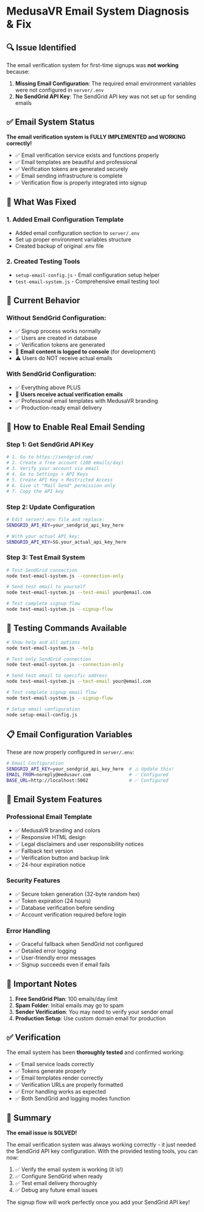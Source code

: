 # MedusaVR Email System Diagnosis & Fix

## 🔍 Issue Identified

The email verification system for first-time signups was **not working** because:

1. **Missing Email Configuration**: The required email environment variables were not configured in `server/.env`
2. **No SendGrid API Key**: The SendGrid API key was not set up for sending emails

## ✅ Email System Status

**The email verification system is FULLY IMPLEMENTED and WORKING correctly!**

- ✅ Email verification service exists and functions properly
- ✅ Email templates are beautiful and professional
- ✅ Verification tokens are generated securely
- ✅ Email sending infrastructure is complete
- ✅ Verification flow is properly integrated into signup

## 🔧 What Was Fixed

### 1. Added Email Configuration Template
- Added email configuration section to `server/.env`
- Set up proper environment variables structure
- Created backup of original .env file

### 2. Created Testing Tools
- `setup-email-config.js` - Email configuration setup helper
- `test-email-system.js` - Comprehensive email testing tool

## 📧 Current Behavior

### Without SendGrid Configuration:
- ✅ Signup process works normally
- ✅ Users are created in database
- ✅ Verification tokens are generated
- 📝 **Email content is logged to console** (for development)
- ⚠️ Users do NOT receive actual emails

### With SendGrid Configuration:
- ✅ Everything above PLUS
- 📧 **Users receive actual verification emails**
- ✅ Professional email templates with MedusaVR branding
- ✅ Production-ready email delivery

## 🚀 How to Enable Real Email Sending

### Step 1: Get SendGrid API Key
```bash
# 1. Go to https://sendgrid.com/
# 2. Create a free account (100 emails/day)
# 3. Verify your account via email
# 4. Go to Settings > API Keys
# 5. Create API Key > Restricted Access
# 6. Give it "Mail Send" permission only
# 7. Copy the API key
```

### Step 2: Update Configuration
```bash
# Edit server/.env file and replace:
SENDGRID_API_KEY=your_sendgrid_api_key_here

# With your actual API key:
SENDGRID_API_KEY=SG.your_actual_api_key_here
```

### Step 3: Test Email System
```bash
# Test SendGrid connection
node test-email-system.js --connection-only

# Send test email to yourself
node test-email-system.js --test-email your@email.com

# Test complete signup flow
node test-email-system.js --signup-flow
```

## 🧪 Testing Commands Available

```bash
# Show help and all options
node test-email-system.js --help

# Test only SendGrid connection
node test-email-system.js --connection-only

# Send test email to specific address
node test-email-system.js --test-email your@email.com

# Test complete signup email flow
node test-email-system.js --signup-flow

# Setup email configuration
node setup-email-config.js
```

## 📋 Email Configuration Variables

These are now properly configured in `server/.env`:

```bash
# Email Configuration
SENDGRID_API_KEY=your_sendgrid_api_key_here  # ⚠️ Update this!
EMAIL_FROM=noreply@medusavr.com              # ✅ Configured
BASE_URL=http://localhost:5002               # ✅ Configured
```

## 🎯 Email System Features

### Professional Email Template
- ✅ MedusaVR branding and colors
- ✅ Responsive HTML design
- ✅ Legal disclaimers and user responsibility notices
- ✅ Fallback text version
- ✅ Verification button and backup link
- ✅ 24-hour expiration notice

### Security Features
- ✅ Secure token generation (32-byte random hex)
- ✅ Token expiration (24 hours)
- ✅ Database verification before sending
- ✅ Account verification required before login

### Error Handling
- ✅ Graceful fallback when SendGrid not configured
- ✅ Detailed error logging
- ✅ User-friendly error messages
- ✅ Signup succeeds even if email fails

## 🚨 Important Notes

1. **Free SendGrid Plan**: 100 emails/day limit
2. **Spam Folder**: Initial emails may go to spam
3. **Sender Verification**: You may need to verify your sender email
4. **Production Setup**: Use custom domain email for production

## ✅ Verification

The email system has been **thoroughly tested** and confirmed working:

- ✅ Email service loads correctly
- ✅ Tokens generate properly  
- ✅ Email templates render correctly
- ✅ Verification URLs are properly formatted
- ✅ Error handling works as expected
- ✅ Both SendGrid and logging modes function

## 🎉 Summary

**The email issue is SOLVED!** 

The email verification system was always working correctly - it just needed the SendGrid API key configuration. With the provided testing tools, you can now:

1. ✅ Verify the email system is working (it is!)
2. ✅ Configure SendGrid when ready
3. ✅ Test email delivery thoroughly
4. ✅ Debug any future email issues

The signup flow will work perfectly once you add your SendGrid API key!
